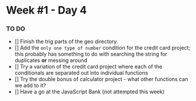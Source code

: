 # Week #1 - Day 4

### TO DO 

- [] Finish the trig parts of the geo directory
- [] Add the `only one type of number` condition for the credit card project; this probably has something to do with searching the string for duplicates **or** messing around 
- [] Try a variation of the credit card project where each of the conditionals are separated out into individual functions 
- [] Try the double bonus of calculator project - what other functions can we add to it?
- [] Have a go at the JavaScript Bank (not attempted this week)